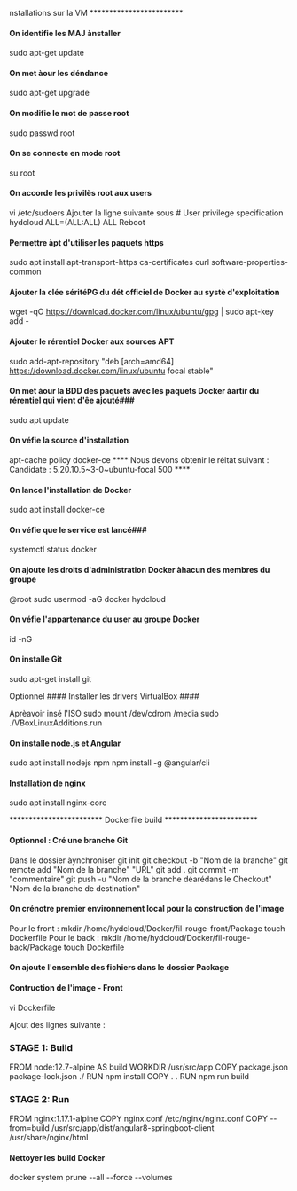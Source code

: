 nstallations sur la VM ************************

#### On identifie les MAJ ànstaller ####

sudo apt-get update

#### On met àour les déndance ####

sudo apt-get upgrade

#### On modifie le mot de passe root ####

sudo passwd root

#### On se connecte en mode root ####

su root 

#### On accorde les privilès root aux users ####

vi /etc/sudoers
Ajouter la ligne suivante sous # User privilege specification
hydcloud ALL=(ALL:ALL) ALL
Reboot

#### Permettre àpt d'utiliser les paquets https ####

sudo apt install apt-transport-https ca-certificates curl software-properties-common

#### Ajouter la clée séritéPG du dét officiel de Docker au systè d'exploitation ####

wget -qO https://download.docker.com/linux/ubuntu/gpg | sudo apt-key add -

#### Ajouter le rérentiel Docker aux sources APT ####

sudo add-apt-repository "deb [arch=amd64] https://download.docker.com/linux/ubuntu focal stable"

#### On met àour la BDD des paquets avec les paquets Docker àartir du rérentiel qui vient d'êe ajouté###

sudo apt update

#### On véfie la source d'installation ####

apt-cache policy docker-ce
**** Nous devons obtenir le réltat suivant :
Candidate : 5.20.10.5~3-0~ubuntu-focal 500 ****

#### On lance l'installation de Docker ####

sudo apt install docker-ce

#### On véfie que le service est lancé###

systemctl status docker

#### On ajoute les droits d'administration Docker àhacun des membres du groupe ####

@root
sudo usermod -aG docker hydcloud

#### On véfie l'appartenance du user au groupe Docker ####

id -nG

#### On installe Git ####

sudo apt-get install git

Optionnel #### Installer les drivers VirtualBox ####

Aprèavoir insé l'ISO
sudo mount /dev/cdrom /media
sudo ./VBoxLinuxAdditions.run

#### On installe node.js et Angular ####

sudo apt install nodejs npm
npm install -g @angular/cli

#### Installation de nginx ####

sudo apt install nginx-core

************************ Dockerfile build ************************

#### Optionnel : Cré une branche Git ####

Dans le dossier àynchroniser
git init
git checkout -b "Nom de la branche"
git remote add "Nom de la branche" "URL"
git add .
git commit -m "commentaire"
git push -u "Nom de la branche déarédans le Checkout" "Nom de la branche de destination"
 
#### On crénotre premier environnement local pour la construction de l'image ####

Pour le front :
mkdir /home/hydcloud/Docker/fil-rouge-front/Package
touch Dockerfile
Pour le back :
mkdir /home/hydcloud/Docker/fil-rouge-back/Package
touch Dockerfile

#### On ajoute l'ensemble des fichiers dans le dossier Package ####



#### Contruction de l'image - Front ####

vi Dockerfile

Ajout des lignes suivante : 

### STAGE 1: Build ###
FROM node:12.7-alpine AS build
WORKDIR /usr/src/app
COPY package.json package-lock.json ./
RUN npm install
COPY . .
RUN npm run build

### STAGE 2: Run ###
FROM nginx:1.17.1-alpine
COPY nginx.conf /etc/nginx/nginx.conf
COPY --from=build /usr/src/app/dist/angular8-springboot-client /usr/share/nginx/html

#### Nettoyer les build Docker #### 

docker system prune --all --force --volumes

